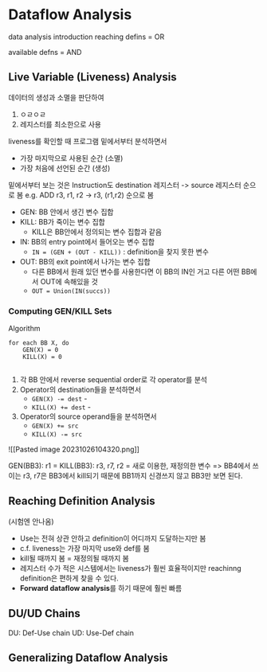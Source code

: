 # Dataflow Analysis



data analysis introduction
reaching defins = OR

available defns = AND


## Live Variable (Liveness) Analysis
데이터의 생성과 소멸을 판단하여
1. ㅇㄹㅇㄹ
2. 레지스터를 최소한으로 사용


liveness를 확인할 때 프로그램 밑에서부터 분석하면서 
- 가장 마지막으로 사용된 순간 (소멸)
- 가장 처음에 선언된 순간 (생성)

밑에서부터 보는 것은 Instruction도 destination 레지스터 -> source 레지스터 순으로 봄
e.g. ADD r3, r1, r2 -> r3, (r1,r2) 순으로 봄 

- GEN: BB 안에서 생긴 변수 집합
- KILL: BB가 죽이는 변수 집합
	- KILL은 BB안에서 정의되는 변수 집합과 같음
- IN: BB의 entry point에서 들어오는 변수 집합
	- `IN = (GEN + (OUT - KILL))` : definition을 찾지 못한 변수
- OUT: BB의 exit point에서 나가는 변수 집합
	- 다른 BB에서 원래 있던 변수를 사용한다면 이 BB의 IN인 거고 다른 어떤 BB에서 OUT에 속해있을 것
	- `OUT = Union(IN(succs))`
### Computing GEN/KILL Sets

Algorithm

```
for each BB X, do
	GEN(X) = 0
	KILL(X) = 0
	
```

1. 각 BB 안에서 reverse sequential order로 각 operator를 분석
2. Operator의 destination들을 분석하면서
	- `GEN(X) -= dest` - 
	- `KILL(X) += dest` - 
3. Operator의 source operand들을 분석하면서
	- `GEN(X) += src`
	- `KILL(X) -= src` 



![[Pasted image 20231026104320.png]]

GEN(BB3): r1 = 
KILL(BB3): r3, r7, r2 = 새로 이용한, 재정의한 변수
=> BB4에서 쓰이는 r3, r7은 BB3에서 kill되기 때문에 BB1까지 신경쓰지 않고 BB3만 보면 된다.

 
## Reaching Definition Analysis 
(시험엔 안나옴)
- Use는 전혀 상관 안하고 definition이 어디까지 도달하는지만 봄
- c.f. liveness는 가장 마지막 use와 def를 봄
- kill될 때까지 봄 = 재정의될 때까지 봄
- 레지스터 수가 적은 시스템에서는 liveness가 훨씬 효율적이지만 reachinng definition은 편하게 찾을 수 있다.
- **Forward dataflow analysis**를 하기 때문에 훨씬 빠름


## DU/UD Chains

DU: Def-Use chain
UD: Use-Def chain


## Generalizing Dataflow Analysis

